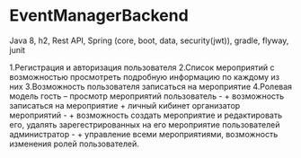 # EventManagerBackend
Java 8, h2, Rest API, Spring (core, boot, data, security(jwt)), gradle, flyway, junit

1.Регистрация и авторизация пользователя
2.Список мероприятий с возможностью просмотреть подробную информацию по каждому из них
3.Возможность пользователя записаться на мероприятие
4.Ролевая модель 
гость – просмотр мероприятий
пользователь - + возможность записаться на мероприятие + личный кибинет
организатор мероприятий - + возможность создать мероприятие и редактировать его, удалять зарегестрированных на его мероприятие пользователей 
администратор - + управление всеми мероприятиями, возможность изменения ролей пользователей. 
